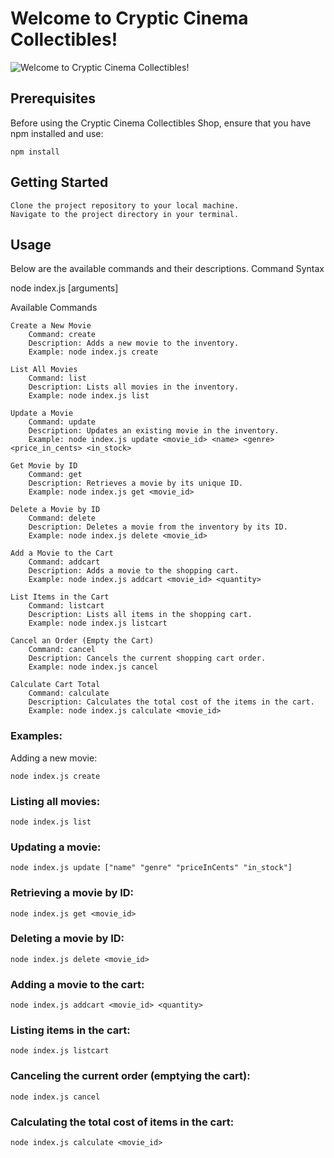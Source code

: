 # Welcome to Cryptic Cinema Collectibles!
![Welcome to Cryptic Cinema Collectibles!](https://media2.giphy.com/media/vPsOppq7dmsuc/200.gif)

## Prerequisites

Before using the Cryptic Cinema Collectibles Shop, ensure that you have npm installed and use:

    npm install

## Getting Started

    Clone the project repository to your local machine.
    Navigate to the project directory in your terminal.

## Usage

Below are the available commands and their descriptions.
Command Syntax

node index.js <command> [arguments]

Available Commands

```
Create a New Movie
    Command: create
    Description: Adds a new movie to the inventory.
    Example: node index.js create

List All Movies
    Command: list
    Description: Lists all movies in the inventory.
    Example: node index.js list

Update a Movie
    Command: update
    Description: Updates an existing movie in the inventory.
    Example: node index.js update <movie_id> <name> <genre> <price_in_cents> <in_stock>

Get Movie by ID
    Command: get
    Description: Retrieves a movie by its unique ID.
    Example: node index.js get <movie_id>

Delete a Movie by ID
    Command: delete
    Description: Deletes a movie from the inventory by its ID.
    Example: node index.js delete <movie_id>

Add a Movie to the Cart
    Command: addcart
    Description: Adds a movie to the shopping cart.
    Example: node index.js addcart <movie_id> <quantity>

List Items in the Cart
    Command: listcart
    Description: Lists all items in the shopping cart.
    Example: node index.js listcart

Cancel an Order (Empty the Cart)
    Command: cancel
    Description: Cancels the current shopping cart order.
    Example: node index.js cancel

Calculate Cart Total
    Command: calculate
    Description: Calculates the total cost of the items in the cart.
    Example: node index.js calculate <movie_id>
```

### Examples:

Adding a new movie:

    node index.js create

### Listing all movies:

    node index.js list

### Updating a movie:

    node index.js update ["name" "genre" "priceInCents" "in_stock"]

### Retrieving a movie by ID:

    node index.js get <movie_id>

### Deleting a movie by ID:

    node index.js delete <movie_id>

### Adding a movie to the cart:

    node index.js addcart <movie_id> <quantity>

### Listing items in the cart:

    node index.js listcart

### Canceling the current order (emptying the cart):

    node index.js cancel

### Calculating the total cost of items in the cart:

    node index.js calculate <movie_id>
